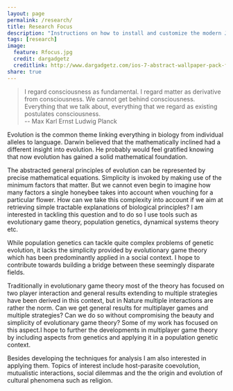 ```yaml
---
layout: page
permalink: /research/
title: Research Focus
description: "Instructions on how to install and customize the modern Jekyll theme HPSTR."
tags: [research]
image:
  feature: Rfocus.jpg
  credit: dargadgetz
  creditlink: http://www.dargadgetz.com/ios-7-abstract-wallpaper-pack-for-iphone-5-and-ipod-touch-retina/
share: true
---
```

> I regard consciousness as fundamental. I regard matter as derivative from consciousness. We cannot get behind consciousness. Everything that we talk about, everything that we regard as existing postulates consciousness.  
-- Max Karl Ernst Ludwig Planck  
 
Evolution is the common theme linking everything in biology from individual alleles to language. Darwin believed that the mathematically inclined had a different insight into evolution. He probably would feel gratified knowing that now evolution has gained a solid mathematical foundation.

The abstracted general principles of evolution can be represented by precise mathematical equations. Simplicity is invoked by making use of the minimum factors that matter. But we cannot even begin to imagine how many factors a single honeybee takes into account when vouching for a particular flower. How can we take this complexity into account if we aim at retrieving simple tractable explanations of biological principles?
I am interested in tackling this question and to do so I use tools such as evolutionary game theory, population genetics, dynamical systems theory etc.

While population genetics can tackle quite complex problems of genetic evolution, it lacks the simplicity provided by evolutionary game theory which has been predominantly applied in a social context. I hope to contribute towards building a bridge between these seemingly disparate fields.

Traditionally in evolutionary game theory most of the theory has focused on two player interaction and general results extending to multiple strategies have been derived in this context, but in Nature multiple interactions are rather the norm. Can we get general results for multiplayer games and multiple strategies? Can we do so without compromising the beauty and simplicity of evolutionary game theory? Some of my work has focused on this aspect.I hope to further the developments in multiplayer game theory by including aspects from genetics and applying it in a population genetic context.

Besides developing the techniques for analysis I am also interested in applying them. Topics of interest include host-parasite coevolution, mutualistic interactions, social dilemmas and the the origin and evolution of cultural phenomena such as religion.